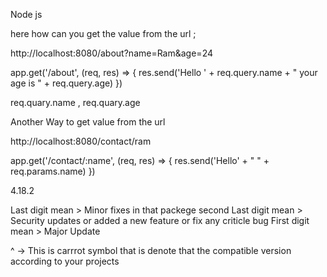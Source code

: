 Node js 

here how can you get the value from the url ;

http://localhost:8080/about?name=Ram&age=24

app.get('/about', (req, res) => {
  res.send('Hello ' + req.query.name + " your age is " + req.query.age)
})

req.quary.name , 
req.quary.age 

Another Way to get value from the url 

http://localhost:8080/contact/ram

app.get('/contact/:name', (req, res) => {
  res.send('Hello' + " " + req.params.name)
})


<!-- Versioning  -->
4.18.2

Last digit mean > Minor fixes in that packege
second Last digit mean > Security updates or added a new feature or fix any criticle bug 
First digit mean > Major Update 

^ -> This is carrrot symbol that is denote that the compatible version according to your projects